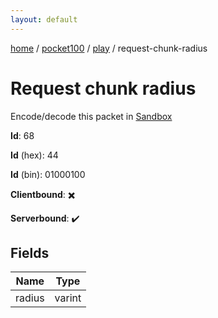 ```yaml
---
layout: default
---
```


[home](/)  /  [pocket100](/protocol/pocket100)  /  [play](/protocol/pocket100/play)  /  request-chunk-radius

# Request chunk radius

Encode/decode this packet in [Sandbox](../../../sandbox/pocket100#Play.RequestChunkRadius)

**Id**: 68

**Id** (hex): 44

**Id** (bin): 01000100

**Clientbound**: ✖️

**Serverbound**: ✔️

## Fields

Name | Type
---|---
radius | varint
